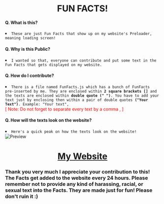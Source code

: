 <h1 align="center">FUN FACTS!</h1>

<h4>Q. What is this?</h4>
<p><li><code>These are just Fun Facts that show up on my website's Preloader, meaning loading screen!</code></li></p>

<h4>Q. Why is this Public?</h4>
<p><li><code>I wanted so that, everyone can contribute and put some text in the Fun Facts that gets displayed on my website.</code></li></p>

<h4>Q. How do I contribute?</h4>
<p><li><code>There is a file named FunFacts.js which has a bunch of FunFacts pre-inserted by me. They are enclosed within <strong>2 square brackets []</strong> and the texts are enclosed within <strong>double quote (" ")</strong>. You have to add your text just by enclosing then within a pair of double quotes <strong>("Your Text")</strong>. Example: "Your text",</code></li><span style="color: red">[ Note: Do not forget to separate every text by a comma , ]</span></p>

<h4>Q. How will the texts look on the website?</h4>
<li><code>Here's a quick peak on how the texts look on the website!</code></li>
<img src = "https://i.imgur.com/hXWeZBk.png" alt = "Preview"\>

<h1 align="center"><a href="https://awish.codes/">My Website</a></h1>

<h3 alight="center">Thank you very much I appreciate your contribution to this! The Facts get added to the website every 24 hours. Please remember not to provide any kind of harassing, racial, or sexual text into the Facts. They are made just for fun! Please don't ruin it :)</h3>
